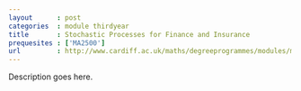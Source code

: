 ```yaml
---
layout      : post
categories  : module thirdyear
title       : Stochastic Processes for Finance and Insurance
prequesites : ['MA2500']
url         : http://www.cardiff.ac.uk/maths/degreeprogrammes/modules/ma3503.html
---
```


Description goes here.

